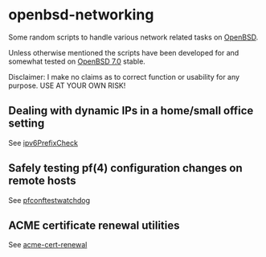 # openbsd-networking
Some random scripts to handle various network related tasks on [OpenBSD](https://openbsd.org).

Unless otherwise mentioned the scripts have been developed for and somewhat tested on [OpenBSD 7.0](https://openbsd.org/70.html) stable.

Disclaimer: I make no claims as to correct function or usability for any purpose. USE AT YOUR OWN RISK!

## Dealing with dynamic IPs in a home/small office setting

See [ipv6PrefixCheck](ipv6PrefixCheck/README.md)

## Safely testing pf(4) configuration changes on remote hosts

See [pfconftestwatchdog](pfconftestwatchdog/README.md)

## ACME certificate renewal utilities

See [acme-cert-renewal](acme-cert-renewal/README.md)
